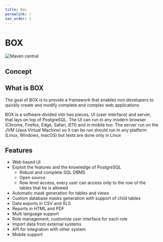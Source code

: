 ```yaml
---
title: Box
permalink: /
nav_order: 1
---
```


# BOX

![Maven central](https://flat.badgen.net/maven/v/maven-central/com.boxframework/box-server_2.12)


## Concept

## What is BOX 
The goal of BOX is to provide a framework that enables non developers to quickly create and modify complete and complex
web applications

BOX is a software divided into two pieces, UI (user interface) and server, that lays on top of PostgreSQL. The UI can run
in any modern browser (Chrome, Firefox, Edge, Safari, IE11) and in mobile too.
The server run on the JVM (Java Virtual Machine) so it can be run should run in any platform (Linux, Windows, macOS)
but tests are done only in Linux 

## Features


* Web based UI
* Exploit the features and the knowledge of PostgreSQL
    * Robust and complete SQL DBMS
    * Open source
    * Row level access, every user can access only to the row of the tables that he is allowed 
* Automatic mask generation for tables and views
* Custom database masks generation with support of child tables
* Data exports in CSV and XLS
* Reports in HTML and PDF
* Multi language support
* Role management, customize user interface for each role
* Import data from external systems
* API for integration with other system
* Mobile support
